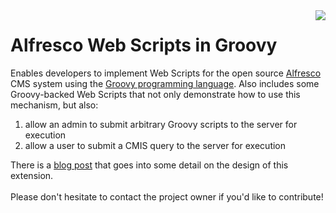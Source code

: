 <img src='http://www.alfresco.com/images/alfresco-logo.png' align='right'>
<h1>Alfresco Web Scripts in Groovy</h1>

Enables developers to implement Web Scripts for the open source <a href='http://www.alfresco.org/'>Alfresco</a> CMS system using the <a href='http://groovy.codehaus.org/'>Groovy programming language</a>.  Also includes some Groovy-backed Web Scripts that not only demonstrate how to use this mechanism, but also:<br>
<ol><li>allow an admin to submit arbitrary Groovy scripts to the server for execution<br>
</li><li>allow a user to submit a CMIS query to the server for execution</li></ol>

There is a <a href='http://blogs.alfresco.com/wp/pmonks/2010/08/19/alfresco-and-groovy-baby/'>blog post</a> that goes into some detail on the design of this extension.<br>
<br>
Please don't hesitate to contact the project owner if you'd like to contribute!